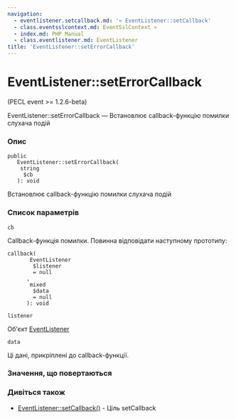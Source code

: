 ```yaml
---
navigation:
  - eventlistener.setcallback.md: '« EventListener::setCallback'
  - class.eventsslcontext.md: EventSslContext »
  - index.md: PHP Manual
  - class.eventlistener.md: EventListener
title: 'EventListener::setErrorCallback'
---
```

# EventListener::setErrorCallback

(PECL event >= 1.2.6-beta)

EventListener::setErrorCallback — Встановлює callback-функцію помилки слухача подій

### Опис

```methodsynopsis
public
   EventListener::setErrorCallback(
    string
     $cb
   ): void
```

Встановлює callback-функцію помилки слухача подій

### Список параметрів

`cb`

Callback-функція помилки. Повинна відповідати наступному прототипу:

```methodsynopsis
callback(
       EventListener
        $listener
        = null
      , 
       mixed
        $data
        = null
      ): void
```

`listener`

Об'єкт [EventListener](class.eventlistener.md)

`data`

Ці дані, прикріплені до callback-функції.

### Значення, що повертаються

### Дивіться також

-   [EventListener::setCallback()](eventlistener.setcallback.md) - Ціль setCallback
